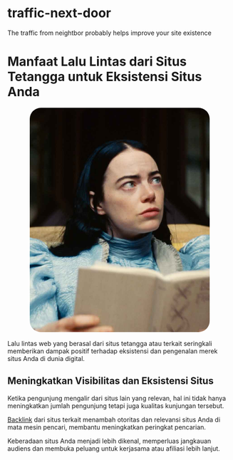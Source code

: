 # traffic-next-door
The traffic from neightbor probably helps improve your site existence

<h1>Manfaat Lalu Lintas dari Situs Tetangga untuk Eksistensi Situs Anda</h1>
<img src="tetangga.jpeg" style="max-width: 80%; margin-left:10%; margin-right:10%; border-radius: 25px"/>
<p id="artikel-dari-ai">Lalu lintas web yang berasal dari situs tetangga atau terkait seringkali memberikan dampak positif terhadap eksistensi dan pengenalan merek situs Anda di dunia digital.</p>
<h2>Meningkatkan Visibilitas dan Eksistensi Situs</h2>
<p>Ketika pengunjung mengalir dari situs lain yang relevan, hal ini tidak hanya meningkatkan jumlah pengunjung tetapi juga kualitas kunjungan tersebut.</p>
<p><a href="https://pyjri.com/" rel="dofollow ugc">Backlink</a> dari situs terkait menambah otoritas dan relevansi situs Anda di mata mesin pencari, membantu meningkatkan peringkat pencarian.</p>
<p>Keberadaan situs Anda menjadi lebih dikenal, memperluas jangkauan audiens dan membuka peluang untuk kerjasama atau afiliasi lebih lanjut.</p>
